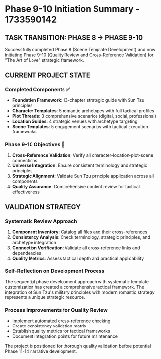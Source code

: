 # Phase 9-10 Initiation Summary - 1733590142

## TASK TRANSITION: PHASE 8 → PHASE 9-10

Successfully completed Phase 8 (Scene Template Development) and now initiating Phase 9-10 (Quality Review and Cross-Reference Validation) for "The Art of Love" strategic framework.

## CURRENT PROJECT STATE

### Completed Components ✅
- **Foundation Framework**: 13-chapter strategic guide with Sun Tzu principles
- **Character Templates**: 5 romantic archetypes with full tactical profiles
- **Plot Threads**: 3 comprehensive scenarios (digital, social, professional)
- **Location Guides**: 4 strategic venues with archetype targeting
- **Scene Templates**: 5 engagement scenarios with tactical execution frameworks

### Phase 9-10 Objectives 🎯
1. **Cross-Reference Validation**: Verify all character-location-plot-scene connections
2. **Universe Integration**: Ensure consistent terminology and strategic principles
3. **Strategic Alignment**: Validate Sun Tzu principle application across all components
4. **Quality Assurance**: Comprehensive content review for tactical effectiveness

## VALIDATION STRATEGY

### Systematic Review Approach
1. **Component Inventory**: Catalog all files and their cross-references
2. **Consistency Analysis**: Check terminology, strategic principles, and archetype integration
3. **Connection Verification**: Validate all cross-reference links and dependencies
4. **Quality Metrics**: Assess tactical depth and practical applicability

### Self-Reflection on Development Process
The sequential phase development approach with systematic template customization has created a comprehensive tactical framework. The integration of Sun Tzu's military principles with modern romantic strategy represents a unique strategic resource.

### Process Improvements for Quality Review
- Implement automated cross-reference checking
- Create consistency validation matrix
- Establish quality metrics for tactical frameworks
- Document integration points for future maintenance

The project is positioned for thorough quality validation before potential Phase 11-14 narrative development.
